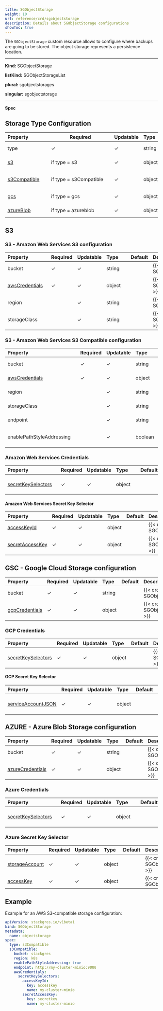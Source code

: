 ```yaml
---
title: SGObjectStorage
weight: 10
url: reference/crd/sgobjectstorage
description: Details about SGObjectStorage configurations
showToc: true
---
```


The `SGObjectStorage` custom resource allows to configure where backups are going to be stored.
The object storage represents a persistence location.

___

**Kind:** SGObjectStorage

**listKind:** SGObjectStorageList

**plural:** sgobjectstorages

**singular:** sgobjectstorage
___

**Spec**

## Storage Type Configuration

| <div style="width:8rem">Property</div>                                | <div style="width:12rem">Required</div> | Updatable | <div style="width:4rem">Type</div> | Default | Description |
|:----------------------------------------------------------------------|-----------------------------------------|-----------|:-------|:--------|:------------|
| type                                                                  | ✓                                       | ✓         | string |         | {{< crd-field-description SGObjectStorage.spec.type >}} |
| [s3](#s3---amazon-web-services-s3-configuration)                      | if type = s3                            | ✓         | object |         | {{< crd-field-description SGObjectStorage.spec.s3 >}} |
| [s3Compatible](#s3---amazon-web-services-s3-configuration)            | if type = s3Compatible                  | ✓         | object |         | {{< crd-field-description SGObjectStorage.spec.s3Compatible >}} |
| [gcs](#gsc---google-cloud-storage-configuration)                      | if type = gcs                           | ✓         | object |         | {{< crd-field-description SGObjectStorage.spec.gcs >}} |
| [azureBlob](#azure---azure-blob-storage-configuration)                | if type = azureblob                     | ✓         | object |         | {{< crd-field-description SGObjectStorage.spec.azureBlob >}} |

## S3

### S3 - Amazon Web Services S3 configuration

| <div style="width:8rem">Property</div>             | Required | Updatable | <div style="width:4rem">Type</div> | Default | Description |
|:---------------------------------------------------|----------|-----------|:--------|:--------|:------------|
| bucket                                             | ✓        | ✓         | string  |         | {{< crd-field-description SGObjectStorage.spec.s3.bucket >}} |
| [awsCredentials](#amazon-web-services-credentials) | ✓        | ✓         | object  |         | {{< crd-field-description SGObjectStorage.spec.s3.awsCredentials >}} |
| region                                             |          | ✓         | string  |         | {{< crd-field-description SGObjectStorage.spec.s3.region >}} |
| storageClass                                       |          | ✓         | string  |         | {{< crd-field-description SGObjectStorage.spec.s3.storageClass >}} |

### S3 - Amazon Web Services S3 Compatible configuration

| <div style="width:14rem">Property</div>            | Required | Updatable | <div style="width:5rem">Type</div> | Default | Description |
|:---------------------------------------------------|----------|-----------|:--------|:--------|:------------|
| bucket                                             | ✓        | ✓         | string  |         | {{< crd-field-description SGObjectStorage.spec.s3Compatible.bucket >}} |
| [awsCredentials](#amazon-web-services-credentials) | ✓        | ✓         | object  |         | {{< crd-field-description SGObjectStorage.spec.s3Compatible.awsCredentials >}} |
| region                                             |          | ✓         | string  |         | {{< crd-field-description SGObjectStorage.spec.s3Compatible.region >}} |
| storageClass                                       |          | ✓         | string  |         | {{< crd-field-description SGObjectStorage.spec.s3Compatible.storageClass >}} |
| endpoint                                           |          | ✓         | string  |         | {{< crd-field-description SGObjectStorage.spec.s3Compatible.endpoint >}} |
| enablePathStyleAddressing                          |          | ✓         | boolean |         | {{< crd-field-description SGObjectStorage.spec.s3Compatible.enablePathStyleAddressing >}} |

### Amazon Web Services Credentials

| <div style="width:10rem">Property</div>                        | Required | Updatable | <div style="width:4rem">Type</div> | Default | Description |
|:---------------------------------------------------------------|----------|-----------|:-------|:--------|:------------|
| [secretKeySelectors](#amazon-web-services-secret-key-selector) | ✓        | ✓         | object |         | {{< crd-field-description SGObjectStorage.spec.s3Compatible.awsCredentials.secretKeySelectors >}} |

#### Amazon Web Services Secret Key Selector

| Property                                                                                                          | Required | Updatable | Type   | Default | Description |
|:------------------------------------------------------------------------------------------------------------------|----------|-----------|:-------|:--------|:------------|
| [accessKeyId](https://kubernetes.io/docs/reference/generated/kubernetes-api/v1.18/#secretkeyselector-v1-core)     | ✓        | ✓         | object |         | {{< crd-field-description SGObjectStorage.spec.s3Compatible.awsCredentials.secretKeySelectors.accessKeyId >}} |
| [secretAccessKey](https://kubernetes.io/docs/reference/generated/kubernetes-api/v1.18/#secretkeyselector-v1-core) | ✓        | ✓         | object |         | {{< crd-field-description SGObjectStorage.spec.s3Compatible.awsCredentials.secretKeySelectors.secretAccessKey >}} |

## GSC - Google Cloud Storage configuration

| Property                           | Required | Updatable | Type   | Default | Description |
|:-----------------------------------|----------|-----------|:-------|:--------|:------------|
| bucket                             | ✓        | ✓         | string |         | {{< crd-field-description SGObjectStorage.spec.gcs.bucket >}} |
| [gcpCredentials](#gcp-credentials) | ✓        | ✓         | object |         | {{< crd-field-description SGObjectStorage.spec.gcs.gcpCredentials >}} |

### GCP Credentials

| Property                                       | Required | Updatable | Type   | Default | Description |
|:-----------------------------------------------|----------|-----------|:-------|:--------|:------------|
| [secretKeySelectors](#gcp-secret-key-selector) | ✓        | ✓         | object |         | {{< crd-field-description SGObjectStorage.spec.gcs.gcpCredentials.secretKeySelectors >}} |

#### GCP Secret Key Selector

| Property                                                                                                             | Required | Updatable | Type   | Default | Description |
|:---------------------------------------------------------------------------------------------------------------------|----------|:----------|:-------|:--------|:------------|
| [serviceAccountJSON](https://kubernetes.io/docs/reference/generated/kubernetes-api/v1.18/#secretkeyselector-v1-core) | ✓        | ✓         | object |         | {{< crd-field-description SGObjectStorage.spec.gcs.gcpCredentials.secretKeySelectors.serviceAccountJSON >}} |


## AZURE - Azure Blob Storage configuration

| Property                               | Required | Updatable | Type    | Default | Description |
|:---------------------------------------|----------|-----------|:--------|:--------|:-------------|
| bucket                                 | ✓        | ✓         | string  |         | {{< crd-field-description SGObjectStorage.spec.azureBlob.bucket >}} |
| [azureCredentials](#azure-credentials) | ✓        | ✓         | object  |         | {{< crd-field-description SGObjectStorage.spec.azureBlob.azureCredentials >}} |

### Azure Credentials

| <div style="width:10rem">Property</div>          | Required | Updatable | <div style="width:4rem">Type</div> | Default | Description |
|:-------------------------------------------------|----------|-----------|:-------|:--------|:------------|
| [secretKeySelectors](#azure-secret-key-selector) | ✓        | ✓         | object |         | {{< crd-field-description SGObjectStorage.spec.azureBlob.azureCredentials.secretKeySelectors >}} |

### Azure Secret Key Selector

| Property                                                                                                           | Required | Updatable | Type   | Default | Description |
|:-------------------------------------------------------------------------------------------------------------------|----------|-----------|:-------|:--------|:-------------|
| [storageAccount](https://kubernetes.io/docs/reference/generated/kubernetes-api/v1.18/#secretkeyselector-v1-core)   | ✓        | ✓         | object |         | {{< crd-field-description SGObjectStorage.spec.azureBlob.azureCredentials.secretKeySelectors.storageAccount >}} |
| [accessKey](https://kubernetes.io/docs/reference/generated/kubernetes-api/v1.18/#secretkeyselector-v1-core)        | ✓        | ✓         | object |         | {{< crd-field-description SGObjectStorage.spec.azureBlob.azureCredentials.secretKeySelectors.accessKey >}} |

## Example

Example for an AWS S3-compatible storage configuration:

```yaml
apiVersion: stackgres.io/v1beta1
kind: SGObjectStorage
metadata:
  name: objectstorage
spec:
  type: s3Compatible
  s3Compatible:
    bucket: stackgres
    region: k8s
    enablePathStyleAddressing: true
    endpoint: http://my-cluster-minio:9000
    awsCredentials:
      secretKeySelectors:
        accessKeyId:
          key: accesskey
          name: my-cluster-minio
        secretAccessKey:
          key: secretkey
          name: my-cluster-minio
```
